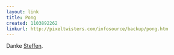 ```yaml
---
layout: link
title: Pong
created: 1103892262
linkurl: http://pixeltwisters.com/infosource/backup/pong.htm
---
```

Danke [Steffen][].

  [Steffen]: http://www.gungfu.de/facts/archives/2004/12/24/pong/

